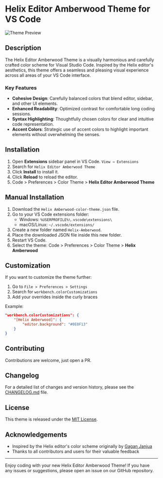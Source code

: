 # Helix Editor Amberwood Theme for VS Code

![Theme Preview](images/Screenshot%202024-08-10%20at%2010.50.44 PM.png)

## Description

The Helix Editor Amberwood Theme is a visually harmonious and carefully crafted color scheme for Visual Studio Code. Inspired by the Helix editor's aesthetics, this theme offers a seamless and pleasing visual experience across all areas of your VS Code interface.

### Key Features

- **Cohesive Design**: Carefully balanced colors that blend editor, sidebar, and other UI elements.
- **Enhanced Readability**: Optimized contrast for comfortable long coding sessions.
- **Syntax Highlighting**: Thoughtfully chosen colors for clear and intuitive code representation.
- **Accent Colors**: Strategic use of accent colors to highlight important elements without overwhelming the senses.

## Installation

1. Open **Extensions** sidebar panel in VS Code. `View → Extensions`
2. Search for `Helix Editor Amberwood Theme`
3. Click **Install** to install it.
4. Click **Reload** to reload the editor.
5. Code > Preferences > Color Theme > **Helix Editor Amberwood Theme**

## Manual Installation

1. Download the `Helix Amberwood-color-theme.json` file.
2. Go to your VS Code extensions folder:
   - Windows: `%USERPROFILE%\.vscode\extensions\`
   - macOS/Linux: `~/.vscode/extensions/`
3. Create a new folder named `Helix-Amberwood`.
4. Place the downloaded JSON file inside this new folder.
5. Restart VS Code.
6. Select the theme: Code > Preferences > Color Theme > **Helix Amberwood**

## Customization

If you want to customize the theme further:

1. Go to `File > Preferences > Settings`
2. Search for `workbench.colorCustomizations`
3. Add your overrides inside the curly braces

Example:

```json
"workbench.colorCustomizations": {
    "[Helix Amberwood]": {
        "editor.background": "#0E0F13"
    }
}
```

## Contributing

Contributions are welcome, just open a PR.

## Changelog

For a detailed list of changes and version history, please see the [CHANGELOG.md](CHANGELOG.md) file.

## License

This theme is released under the [MIT License](LICENSE).

## Acknowledgements

- Inspired by the Helix editor's color scheme originally by [Gagan Janjua](https://github.com/gj1118?tab=repositories)
- Thanks to all contributors and users for their valuable feedback

---

Enjoy coding with your new Helix Editor Amberwood Theme! If you have any issues or suggestions, please open an issue on our GitHub repository.